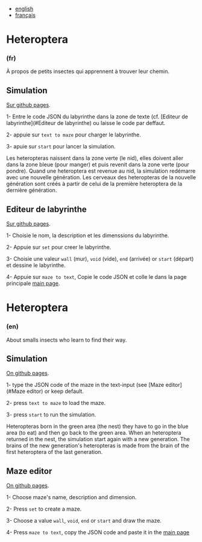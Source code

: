 -   [english](#en)
-   [français](#fr)

# Heteroptera
### (fr)
À propos de petits insectes qui apprennent à trouver leur chemin.


## Simulation
[Sur github pages](http://leonlenclos.github.io/heteroptera/).

1-   Entre le code JSON du labyrinthe dans la zone de texte (cf. [Editeur de labyrinthe](#Editeur de labyrinthe) ou laisse le code par deffaut.

2-   appuie sur `text to maze` pour charger le labyrinthe.

3-   apuie sur `start` pour lancer la simulation.

Les heteropteras naissent dans la zone verte (le nid), elles doivent aller dans la zone bleue (pour manger) et puis revenit dans la zone verte (pour pondre). Quand une heteroptera est revenue au nid, la simulation redémarre avec une nouvelle génération. Les cerveaux des heteropteras de la nouvelle génération sont créés à partir de celui de la première heteroptera de la dernière génération.

## Editeur de labyrinthe
[Sur github pages](http://leonlenclos.github.io/heteroptera/level-editor.html).

1-   Choisie le nom, la description et les dimenssions du labyrinthe.

2-   Appuie sur `set` pour creer le labyrinthe.

3-   Choisie une valeur `wall` (mur), `void` (vide), `end` (arrivée) or `start` (départ) et dessine le labyrinthe.

4-   Appuie sur `maze to text`, Copie le code JSON et colle le dans la page principale [main page](http://leonlenclos.github.io/heteroptera/).

# Heteroptera
### (en)
About smalls insects who learn to find their way.

## Simulation
[On github pages](http://leonlenclos.github.io/heteroptera/).

1-   type the JSON code of the maze in the text-input (see [Maze editor](#Maze editor) or keep default.

2-   press `text to maze` to load the maze.

3-   press `start` to run the simulation.

Heteropteras born in the green area (the nest) they have to go in the blue area (to eat) and then go back to the green area. When an heteroptera returned in the nest, the simulation start again with a new generation. The brains of the new generation's heteropteras is made from the brain of the first heteroptera of the last generation.

## Maze editor
[On github pages](http://leonlenclos.github.io/heteroptera/level-editor.html).

1-   Choose maze's name, description and dimension.

2-   Press `set` to create a maze.

3-   Choose a value `wall`, `void`, `end` or `start` and draw the maze.

4-   Press `maze to text`, copy the JSON code and paste it in the [main page](http://leonlenclos.github.io/heteroptera/)
